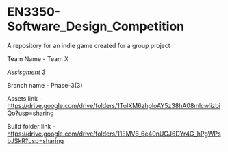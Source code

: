 # EN3350-Software_Design_Competition
A repository for an indie game created for a group project

Team Name - Team X


*Assisgment 3*

Branch name - Phase-3(3)

Assets link - https://drive.google.com/drive/folders/1ToIXM6zhploAY5z38hA08mlcwlizbiQo?usp=sharing

Build folder link - https://drive.google.com/drive/folders/11EMV6_6e40nUGJ6DYr4G_hPgWPsbJSkR?usp=sharing

